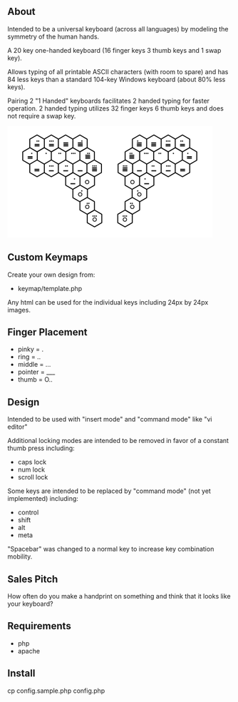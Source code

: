 About
-----
Intended to be a universal keyboard (across all languages) by modeling the symmetry of the human hands.

A 20 key one-handed keyboard (16 finger keys 3 thumb keys and 1 swap key).

Allows typing of all printable ASCII characters (with room to spare) and has 84 less keys than a standard 104-key Windows keyboard (about 80% less keys).

Pairing 2 "1 Handed" keyboards facilitates 2 handed typing for faster operation. 2 handed typing utilizes 32 finger keys 6 thumb keys and does not require a swap key.

![Paired One-Handed Symmetric Keyboards with Hexagonal Keys](/vhex/export/hexboard.png)

Custom Keymaps
--------------
Create your own design from:
* keymap/template.php

Any html can be used for the individual keys including 24px by 24px images.

Finger Placement
----------------
* pinky = .
* ring = ..
* middle = ...
* pointer = ___
* thumb = O..

Design
------
Intended to be used with "insert mode" and "command mode" like "vi editor"

Additional locking modes are intended to be removed in favor of a constant thumb press including:
* caps lock
* num lock
* scroll lock

Some keys are intended to be replaced by "command mode" (not yet implemented) including:
* control
* shift
* alt
* meta

"Spacebar" was changed to a normal key to increase key combination mobility.

Sales Pitch
-----------
How often do you make a handprint on something and think that it looks like your keyboard?

Requirements
------------
* php
* apache

Install
-------
cp config.sample.php config.php
